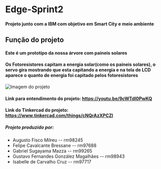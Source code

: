 # Edge-Sprint2

#### Projeto junto com a IBM com objetivo em Smart City e meio ambiente 

## Função do projeto 
#### Este é um prototipo da nossa árvore com paineis solares
#### Os Fotoresistores capitam a energia solar(como os paineis solares), o servo gira mostrando que esta capitando a energia e na tela de LCD aparece o quanto de energia foi capitado pelos fotoresistores 
![Imagem do projeto](https://github.com/FeBressane/Edge-Sprint2/assets/63418718/e23e0d04-dd6c-4090-b1cb-05381dd4de3a)
#### Link para entendimento do projeto: https://youtu.be/9cWTdI0PwKQ
#### Link do Tinkercad do projeto: https://www.tinkercad.com/things/cNQrAzXPCZl
##### Projeto produzido por: 
+ Augusto Fisco Milreu -- rm98245
+ Felipe Cavalcante Bressane -- rm97688
+ Gabriel Sugayama Mazza -- rm99265
+ Gustavo Fernandes González Magalhães -- rm98943
+ Isabelle de Carvalho Cruz -- rm97717
